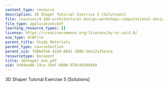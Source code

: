 ```yaml
---
content_type: resource
description: 3D Shaper Tutorial Exercise 5 [Solutions]
file: /courses/4-184-architectural-design-workshops-computational-design-for-housing-spring-2002/34d4ea8614ce19af0800978c983dd4b9_3dshaper_ex5.pdf
file_type: application/pdf
learning_resource_types: []
license: https://creativecommons.org/licenses/by-nc-sa/4.0/
ocw_type: OCWFile
parent_title: Study Materials
parent_type: CourseSection
parent_uid: fd8bdfe6-41b9-6841-388b-5be12a75e1ce
resourcetype: Document
title: 3dshaper_ex5.pdf
uid: 34d4ea86-14ce-19af-0800-978c983dd4b9
---
```

3D Shaper Tutorial Exercise 5 [Solutions]
